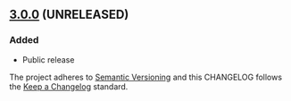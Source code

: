 ## [3.0.0](https://github.com/deshaw/jupyterlab-skip-traceback/compare/v3.0.0...v3.0.0) (UNRELEASED)

### Added

- Public release

The project adheres to [Semantic Versioning](https://semver.org/spec/v2.0.0.html) and
this CHANGELOG follows the [Keep a Changelog](https://keepachangelog.com/en/1.0.0/) standard.
